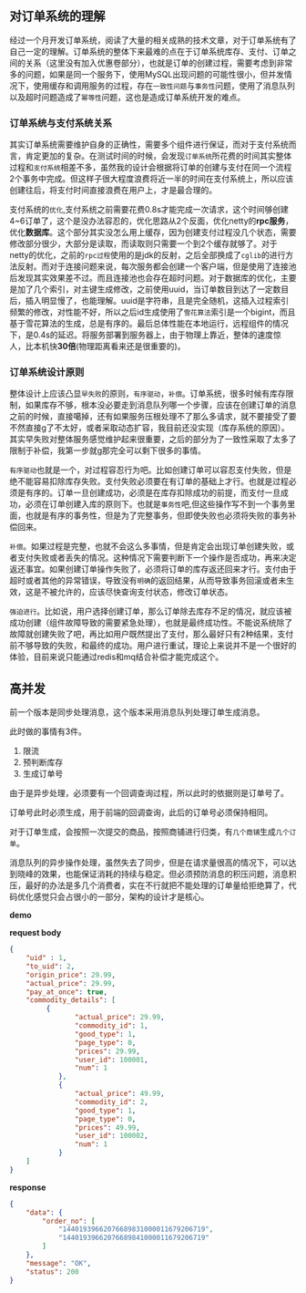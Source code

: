 ## 对订单系统的理解

经过一个月开发订单系统，阅读了大量的相关成熟的技术文章，对于订单系统有了自己一定的理解。订单系统的整体下来最难的点在于订单系统库存、支付、订单之间的关系（这里没有加入优惠卷部分），也就是订单的创建过程，需要考虑到非常多的问题，如果是同一个服务下，使用MySQL出现问题的可能性很小，但并发情况下，使用缓存和调用服务的过程，存在`一致性问题`与`事务性`问题，使用了消息队列以及超时问题造成了`幂等性`问题，这也是造成订单系统开发的难点。

### **订单系统与支付系统关系**

其实订单系统需要维护自身的正确性，需要多个组件进行保证，而对于支付系统而言，肯定更加的复杂。在测试时间的时候，会发现`订单系统`所花费的时间其实整体过程和`支付系统`相差不多，虽然我的设计会根据将订单的创建与支付在同一个流程2个事务中完成。但这样子很大程度浪费将近一半的时间在支付系统上，所以应该创建往后，将支付时间直接浪费在用户上，才是最合理的。

支付系统的`优化`,支付系统之前需要花费0.8s才能完成一次请求，这个时间够创建4~6订单了，这个是没办法容忍的，优化思路从2个反面，优化netty的**rpc服务**，优化**数据库**。这个部分其实没怎么用上缓存，因为创建支付过程没几个状态，需要修改部分很少，大部分是读取，而读取则只需要一个到2个缓存就够了。对于netty的优化，之前的`rpc过程`使用的是jdk的反射，之后全部换成了`cglib`的进行方法反射。而对于连接问题来说，每次服务都会创建一个客户端，但是使用了连接池后发现其实效果差不过。而且连接池也会存在超时问题。对于数据库的优化，主要是加了几个索引，对主键生成修改，之前使用uuid，当订单数目到达了一定数目后，插入明显慢了，也能理解。uuid是字符串，且是完全随机，这插入过程索引频繁的修改，对性能不好，所以之后id生成使用了`雪花算法`索引是一个bigint，而且基于雪花算法的生成，总是有序的。最后总体性能在本地运行，远程组件的情况下，是0.4s的延迟。将服务部署到服务器上，由于物理上靠近，整体的速度惊人，比本机快**30倍**(物理距离看来还是很重要的)。

### **订单系统设计原则**

整体设计上应该凸显`早失败`的原则，`有序驱动`，`补偿`。订单系统，很多时候有库存限制，如果库存不够，根本没必要走到消息队列哪一个步骤，应该在创建订单的消息之前的时候，直接噶掉，还有如果服务压根处理不了那么多请求，就不要接受了要不然直接g了不太好，或者采取动态扩容，我目前还没实现（库存系统的原因）。其实早失败对整体服务感觉维护起来很重要，之后的部分为了一致性采取了太多了限制于补偿，我第一步就g那完全可以剩下很多的事情。

`有序驱动`也就是一个，对过程容忍行为吧。比如创建订单可以容忍支付失败，但是绝不能容易扣除库存失败。支付失败必须要在有订单的基础上才行。也就是过程必须是有序的。订单一旦创建成功，必须是在库存扣除成功的前提，而支付一旦成功，必须在订单创建入库的原则下。也就是`事务性`吧,但这些操作写不到一个事务里面，也就是有序的事务性，但是为了完整事务，但即使失败也必须将失败的事务补偿回来。

`补偿`。如果过程是完整，也就不会这么多事情，但是肯定会出现订单创建失败，或者支付失败或者丢失的情况。这种情况下需要判断下一个操作是否成功，再来决定返还事宜。如果创建订单操作失败了，必须将订单的库存返还回来才行。支付由于超时或者其他的异常错误，导致没有`明确`的返回结果，从而导致事务回滚或者未生效，这是不被允许的，应该尽快查询支付状态，修改订单状态。

`强迫进行`。比如说，用户选择创建订单，那么订单除去库存不足的情况，就应该被成功创建（组件故障导致的需要紧急处理），也就是最终成功性。不能说系统除了故障就创建失败了吧，再比如用户既然提出了支付，那么最好只有2种结果，支付前不够导致的失败，和最终的成功。用户进行重试，理论上来说并不是一个很好的体验，目前来说只能通过redis和mq结合补偿才能完成这个。

## 高并发

前一个版本是同步处理消息，这个版本采用消息队列处理订单生成消息。

此时做的事情有3件。

1. 限流
2. 预判断库存
3. 生成订单号

由于是异步处理，必须要有一个回调查询过程，所以此时的依据则是订单号了。

订单号此时必须生成，用于前端的回调查询，此后的订单号必须保持相同。

对于订单生成，会按照一次提交的商品，按照商铺进行归类，有`几个商铺`生成`几个订单`。



消息队列的异步操作处理，虽然失去了同步，但是在请求量很高的情况下，可以达到晓峰的效果，也能保证消耗的持续与稳定。但必须预防消息的积压问题，消息积压，最好的办法是多几个消费者，实在不行就把不能处理的订单量给拒绝算了，代码优化感觉只会占很小的一部分，架构的设计才是核心。

**demo**

**request body**

```json
{
    "uid" : 1,
    "to_uid": 2,
    "origin_price": 29.99,
    "actual_price": 29.99,
    "pay_at_once": true,
    "commodity_details": [
         {
                "actual_price": 29.99,
                "commodity_id": 1,
                "good_type": 1,
                "page_type": 0,
                "prices": 29.99,
                "user_id": 100001,
                "num": 1
            },
            {
                "actual_price": 49.99,
                "commodity_id": 2,
                "good_type": 1,
                "page_type": 0,
                "prices": 49.99,
                "user_id": 100002,
                "num": 1
            }
    ]
}
```

**response**

```json
{
    "data": {
        "order_no": [
            "14401939662076689831000011679206719",
            "14401939662076689841000011679206719"
        ]
    },
    "message": "OK",
    "status": 200
}
```
